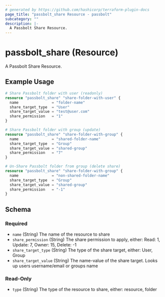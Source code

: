 ```yaml
---
# generated by https://github.com/hashicorp/terraform-plugin-docs
page_title: "passbolt_share Resource - passbolt"
subcategory: ""
description: |-
  A Passbolt Share Resource.
---
```


# passbolt_share (Resource)

A Passbolt Share Resource.

## Example Usage

```terraform
# Share Passbolt folder with user (readonly)
resource "passbolt_share" "share-folder-with-user" {
  name               = "folder-name"
  share_target_type  = "User"
  share_target_value = "test@user.com"
  share_permission   = "1"
}

# Share Passbolt folder with group (update)
resource "passbolt_share" "share-folder-with-group" {
  name               = "shared-folder-name"
  share_target_type  = "Group"
  share_target_value = "shared-group"
  share_permission   = "7"
}

# Un-Share Passbolt folder from group (delete share)
resource "passbolt_share" "share-folder-with-group" {
  name               = "non-shared-folder-name"
  share_target_type  = "Group"
  share_target_value = "shared-group"
  share_permission   = "-1"
}
```

<!-- schema generated by tfplugindocs -->
## Schema

### Required

- `name` (String) The name of the resource to share
- `share_permission` (String) The share permission to apply, either: Read: 1, Update: 7, Owner: 15, Delete: -1
- `share_target_type` (String) The type of the share target, either: User, Group
- `share_target_value` (String) The name-value of the share target. Looks up users username/email or groups name

### Read-Only

- `type` (String) The type of the resource to share, either: resource, folder
